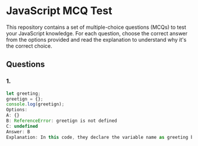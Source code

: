 # JavaScript MCQ Test

This repository contains a set of multiple-choice questions (MCQs) to test your JavaScript knowledge. For each question, choose the correct answer from the options provided and read the explanation to understand why it's the correct choice.

## Questions

### 1. 

```javascript
let greeting;
greetign = {};
console.log(greetign);
Options:
A: {}
B: ReferenceError: greetign is not defined
C: undefined
Answer: B
Explanation: In this code, they declare the variable name as greeting but assign it as greetign (which is misspelled). So,it will show ReferenceError as it is not defined.
